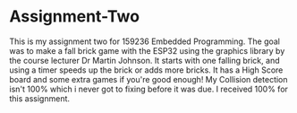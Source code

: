# Assignment-Two
This is my assignment two for 159236 Embedded Programming. The goal was to make a fall brick game with the ESP32 using the graphics library by the course lecturer Dr Martin Johnson. It starts with one falling brick, and using a timer speeds up the brick or adds more bricks. It has a High Score board and some extra games if you're good enough! My Collision detection isn't 100% which i never got to fixing before it was due. I received 100% for this assignment. 
